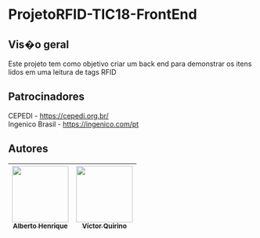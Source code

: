 # ProjetoRFID-TIC18-FrontEnd

## Vis�o geral
Este projeto tem como objetivo criar um back end para demonstrar os itens lidos em uma leitura de tags RFID

## Patrocinadores
CEPEDI - https://cepedi.org.br/ <br>
Ingenico Brasil - https://ingenico.com/pt

## Autores

| [<img src="https://avatars.githubusercontent.com/u/81397160?v=4" width=115><br><sub>Alberto Henrique</sub>](https://github.com/albertolunia)| [<img src="https://avatars.githubusercontent.com/u/51959432?v=4" width=115><br><sub>Víctor Quirino</sub>](https://github.com/VictorSMQuirino) |
| :---: | :---: 